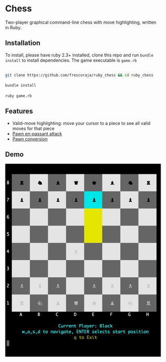 # Chess

Two-player graphical command-line chess with move highlighting, written in Ruby.

## Installation

To install, please have ruby 2.3+ installed, clone this repo and run `bundle
install` to install dependencies.  The game executable is `game.rb`

```bash

git clone https://github.com/frescoraja/ruby_chess && cd ruby_chess

bundle install

ruby game.rb
```

## Features

- Valid-move highlighting: move your cursor to a piece to see all valid moves
    for that piece
- [Pawn en-passant attack](https://en.wikipedia.org/wiki/En_passant)
- [Pawn conversion](http://www.4chessrules.com/converting-pawns-into-higher-pieces.html)

## Demo

![Chess Demo](chessgame.gif)

